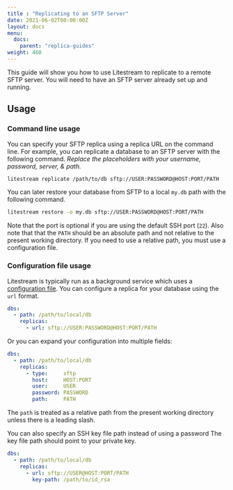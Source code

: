 ```yaml
---
title : "Replicating to an SFTP Server"
date: 2021-06-02T00:00:00Z
layout: docs
menu:
  docs:
    parent: "replica-guides"
weight: 460
---
```


This guide will show you how to use Litestream to replicate to a remote SFTP
server. You will need to have an SFTP server already set up and running.


## Usage

### Command line usage

You can specify your SFTP replica using a replica URL on the command line. For
example, you can replicate a database to an SFTP server with the following
command. _Replace the placeholders with your username, password, server, & path._

```sh
litestream replicate /path/to/db sftp://USER:PASSWORD@HOST:PORT/PATH
```

You can later restore your database from SFTP to a local `my.db` path with the
following command.

```sh
litestream restore -o my.db sftp://USER:PASSWORD@HOST:PORT/PATH
```

Note that the port is optional if you are using the default SSH port (`22`).
Also note that that the `PATH` should be an absolute path and not relative to
the present working directory. If you need to use a relative path, you must use
a configuration file.


### Configuration file usage

Litestream is typically run as a background service which uses a [configuration
file][]. You can configure a replica for your database using the `url` format.

```yaml
dbs:
  - path: /path/to/local/db
    replicas:
      - url: sftp://USER:PASSWORD@HOST:PORT/PATH
```

Or you can expand your configuration into multiple fields:

```yaml
dbs:
  - path: /path/to/local/db
    replicas:
      - type:     sftp
        host:     HOST:PORT
        user:     USER
        password: PASSWORD
        path:     PATH
```

The `path` is treated as a relative path from the present working directory
unless there is a leading slash.

You can also specify an SSH key file path instead of using a password The key
file path should point to your private key.

```yaml
dbs:
  - path: /path/to/local/db
    replicas:
      - url: sftp://USER@HOST:PORT/PATH
        key-path: /path/to/id_rsa
```


[configuration file]: /reference/config